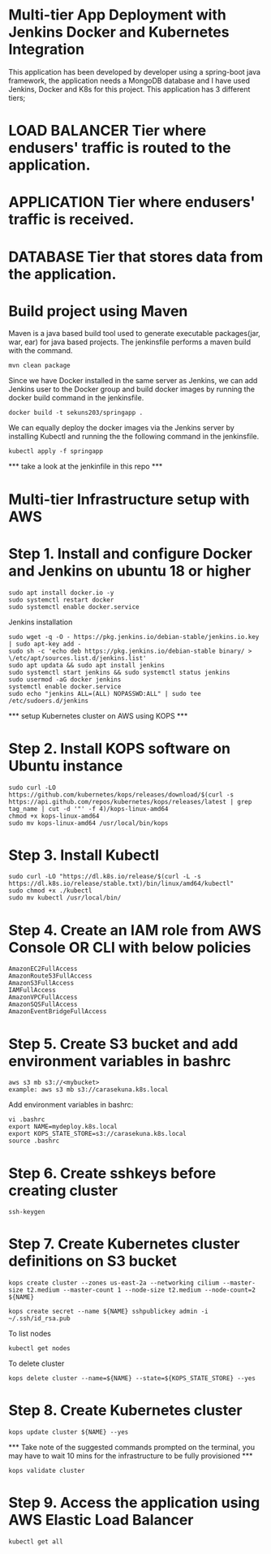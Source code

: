 # Multi-tier App Deployment with Jenkins Docker and Kubernetes Integration

This application has been developed by developer using a spring-boot java framework, the application needs a MongoDB database and I have used Jenkins, Docker and K8s for this project. This application has 3 different tiers;

# LOAD BALANCER Tier where endusers' traffic is routed to the application.
# APPLICATION Tier where endusers' traffic is received.
# DATABASE Tier that stores data from the application.

# Build project using Maven
Maven is a java based build tool used to generate executable packages(jar, war, ear) for java based projects. The jenkinsfile performs a maven build with the command.
```
mvn clean package
```
Since we have Docker installed in the same server as Jenkins, we can add Jenkins user to the Docker group and build docker images by running the docker build command in the jenkinsfile.
```
docker build -t sekuns203/springapp .
```
We can equally deploy the docker images via the Jenkins server by installing Kubectl and running the the following command in the jenkinsfile.
```
kubectl apply -f springapp
```
*** take a look at the jenkinfile in this repo ***
 
# Multi-tier Infrastructure setup with AWS
 
# Step 1. Install and configure Docker and Jenkins on ubuntu 18 or higher
```
sudo apt install docker.io -y
sudo systemctl restart docker
sudo systemctl enable docker.service
```
Jenkins installation
```
sudo wget -q -O - https://pkg.jenkins.io/debian-stable/jenkins.io.key | sudo apt-key add - 
sudo sh -c 'echo deb https://pkg.jenkins.io/debian-stable binary/ > \/etc/apt/sources.list.d/jenkins.list'
sudo apt updata && sudo apt install jenkins
sudo systemctl start jenkins && sudo systemctl status jenkins
sudo usermod -aG docker jenkins
systemctl enable docker.service
sudo echo "jenkins ALL=(ALL) NOPASSWD:ALL" | sudo tee /etc/sudoers.d/jenkins
```
 *** setup Kubernetes cluster on AWS using KOPS ***

 # Step 2. Install KOPS software on Ubuntu instance
```
sudo curl -LO https://github.com/kubernetes/kops/releases/download/$(curl -s https://api.github.com/repos/kubernetes/kops/releases/latest | grep tag_name | cut -d '"' -f 4)/kops-linux-amd64
chmod +x kops-linux-amd64 
sudo mv kops-linux-amd64 /usr/local/bin/kops
```

 # Step 3. Install Kubectl
```
sudo curl -LO "https://dl.k8s.io/release/$(curl -L -s https://dl.k8s.io/release/stable.txt)/bin/linux/amd64/kubectl"
sudo chmod +x ./kubectl
sudo mv kubectl /usr/local/bin/ 
```

 # Step 4. Create an IAM role from AWS Console OR CLI with below policies
```
AmazonEC2FullAccess
AmazonRoute53FullAccess
AmazonS3FullAccess
IAMFullAccess
AmazonVPCFullAccess
AmazonSQSFullAccess
AmazonEventBridgeFullAccess
```

 # Step 5. Create S3 bucket and add environment variables in bashrc
```
aws s3 mb s3://<mybucket>
example: aws s3 mb s3://carasekuna.k8s.local
```
Add environment variables in bashrc:
```
vi .bashrc 
export NAME=mydeploy.k8s.local
export KOPS_STATE_STORE=s3://carasekuna.k8s.local
source .bashrc
```
 # Step 6. Create sshkeys before creating cluster
```
ssh-keygen 
```
 # Step 7. Create Kubernetes cluster definitions on S3 bucket
```
kops create cluster --zones us-east-2a --networking cilium --master-size t2.medium --master-count 1 --node-size t2.medium --node-count=2 ${NAME}

kops create secret --name ${NAME} sshpublickey admin -i ~/.ssh/id_rsa.pub
```
To list nodes
``` 
kubectl get nodes
```
To delete cluster
``` 
kops delete cluster --name=${NAME} --state=${KOPS_STATE_STORE} --yes
```
 # Step 8. Create Kubernetes cluster
```
kops update cluster ${NAME} --yes
```
*** Take note of the suggested commands prompted on the terminal, you may have to wait 10 mins for the infrastructure to be fully provisioned ***
```
kops validate cluster 
```
# Step 9. Access the application using AWS Elastic Load Balancer 
```
kubectl get all
```
